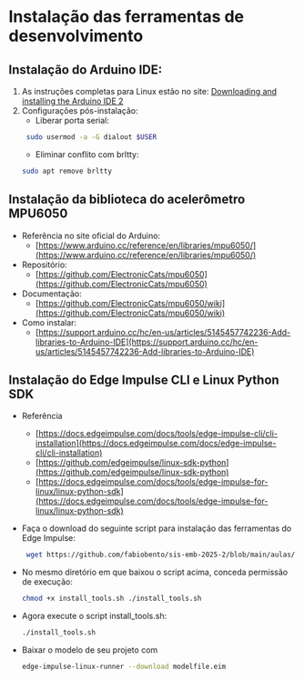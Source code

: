# Instalação das ferramentas de desenvolvimento

## Instalação do Arduino IDE:

1. As instruções completas para Linux estão no site: [Downloading and installing the Arduino IDE 2](https://docs.arduino.cc/software/ide-v2/tutorials/getting-started/ide-v2-downloading-and-installing/)  
2. Configurações pós-instalação:  
    - Liberar porta serial:
   ```bash
    sudo usermod -a -G dialout $USER
   ```
    - Eliminar conflito com brltty:
    ```bash
    sudo apt remove brltty
    ```

## Instalação da biblioteca do acelerômetro MPU6050

- Referência no site oficial do Arduino:  
    - [https://www.arduino.cc/reference/en/libraries/mpu6050/](https://www.arduino.cc/reference/en/libraries/mpu6050/)  
- Repositório:  
    - [https://github.com/ElectronicCats/mpu6050](https://github.com/ElectronicCats/mpu6050)  
- Documentação:  
    - [https://github.com/ElectronicCats/mpu6050/wiki](https://github.com/ElectronicCats/mpu6050/wiki)  
- Como instalar:  
    - [https://support.arduino.cc/hc/en-us/articles/5145457742236-Add-libraries-to-Arduino-IDE](https://support.arduino.cc/hc/en-us/articles/5145457742236-Add-libraries-to-Arduino-IDE)

## Instalação do Edge Impulse CLI e  Linux Python SDK

- Referência   
    - [https://docs.edgeimpulse.com/docs/tools/edge-impulse-cli/cli-installation](https://docs.edgeimpulse.com/docs/edge-impulse-cli/cli-installation)  
    - [https://github.com/edgeimpulse/linux-sdk-python](https://github.com/edgeimpulse/linux-sdk-python)  
    - [https://docs.edgeimpulse.com/docs/tools/edge-impulse-for-linux/linux-python-sdk](https://docs.edgeimpulse.com/docs/tools/edge-impulse-for-linux/linux-python-sdk)  
- Faça o download do seguinte script para instalação das ferramentas do Edge Impulse:
    ```bash
     wget https://github.com/fabiobento/sis-emb-2025-2/blob/main/aulas/data_collect_arduino/install_tools/install_tools.sh
    ```    
- No mesmo diretório em que baixou o script acima, conceda permissão de execução:
    ```bash
    chmod +x install_tools.sh ./install_tools.sh
    ```
- Agora execute o script install_tools.sh:
    ```bash
    ./install_tools.sh
    ```    
- Baixar o modelo de seu projeto com

    ```bash
    edge-impulse-linux-runner --download modelfile.eim 
    ```

